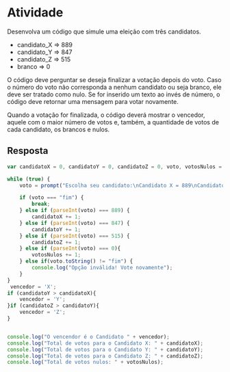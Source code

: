 # Atividade

Desenvolva um código que simule uma eleição com três candidatos.

- candidato_X => 889
- candidato_Y => 847
- candidato_Z => 515
- branco => 0

O código deve perguntar se deseja finalizar a votação depois do voto. Caso o número do voto não corresponda a nenhum candidato ou seja branco, ele deve ser tratado como nulo. Se for inserido um texto ao invés de número, o código deve retornar uma mensagem para votar novamente.

Quando a votação for finalizada, o código deverá mostrar o vencedor, aquele com o maior número de votos e, também, a quantidade de votos de cada candidato, os brancos e nulos.

## Resposta

``` javascript
var candidatoX = 0, candidatoY = 0, candidatoZ = 0, voto, votosNulos = 0, vencendor;

while (true) {
    voto = prompt("Escolha seu candidato:\nCandidato X = 889\nCandidato Y = 847\nCandidato Z = 515\nBranco = 0\nFinalizar = fim\n");

    if (voto === "fim") {
        break;
    } else if (parseInt(voto) === 889) {
        candidatoX += 1;
    } else if (parseInt(voto) === 847) {
        candidatoY += 1;
    } else if (parseInt(voto) === 515) {
        candidatoZ += 1;
    } else if (parseInt(voto) === 0){
        votosNulos += 1;
    } else if(voto.toString() != "fim") {
        console.log("Opção inválida! Vote novamente");
    }
}
 vencedor = 'X';
if (candidatoY > candidatoX){
    vencedor = 'Y';
}if (candidatoZ > candidatoY){
    vencedor = 'Z';
}


console.log("O vencendor é o Candidato " + vencedor);
console.log("Total de votos para o Candidato X: " + candidatoX);
console.log("Total de votos para o Candidato Y: " + candidatoY);
console.log("Total de votos para o Candidato Z: " + candidatoZ);
console.log("Total de votos nulos: " + votosNulos);
```
